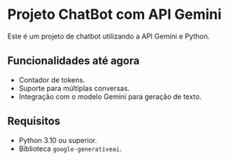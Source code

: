 # Projeto ChatBot com API Gemini

Este é um projeto de chatbot utilizando a API Gemini e Python.

## Funcionalidades até agora
- Contador de tokens.
- Suporte para múltiplas conversas.
- Integração com o modelo Gemini para geração de texto.

## Requisitos
- Python 3.10 ou superior.
- Biblioteca `google-generativeai`.
